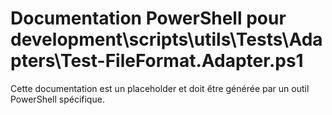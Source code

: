 # Documentation PowerShell pour development\scripts\utils\Tests\Adapters\Test-FileFormat.Adapter.ps1

Cette documentation est un placeholder et doit être générée par un outil PowerShell spécifique.
